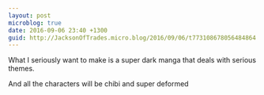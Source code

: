 ```yaml
---
layout: post
microblog: true
date: 2016-09-06 23:40 +1300
guid: http://JacksonOfTrades.micro.blog/2016/09/06/t773108678056484864.html
---
```

What I seriously want to make is a super dark manga that deals with serious themes.

And all the characters will be chibi and super deformed
